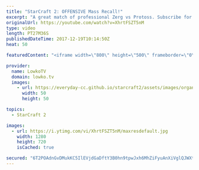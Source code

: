 ```yaml
---
title: "StarCraft 2: OFFENSIVE Mass Recall!"
excerpt: "A great match of professional Zerg vs Protoss. Subscribe for more videos: http://lowko.tv/youtube Another epic Zerg vs Protoss: https://goo.gl/qeUdf6  In this match of StarCraft 2 I cast a Zerg versus Protoss between Serral and ShoWTimE. Both players specialise in the late game. Because of this, they"
originalUrl: https://youtube.com/watch?v=XhrtFSZT5nM
type: video
length: PT27M36S
publishedDateTime: 2017-12-19T10:14:50Z
heat: 50

featuredContent: "<iframe width=\"800\" height=\"500\" frameborder=\"0\" src=\"https://www.youtube.com/embed/XhrtFSZT5nM\" allow=\"accelerometer; autoplay; encrypted-media; gyroscope; picture-in-picture\" allowfullscreen></iframe>"

provider:
  name: LowkoTV
  domain: lowko.tv
  images:
    - url: https://everyday-cc.github.io/starcraft2/assets/images/organizations/lowko.tv-50x50.jpg
      width: 50
      height: 50

topics:
  - StarCraft 2

images:
  - url: https://i.ytimg.com/vi/XhrtFSZT5nM/maxresdefault.jpg
    width: 1280
    height: 720
    isCached: true

secured: "6T2POAdnGvDMukKC5IlEVjdGaDftY3B0hn9tpwJxh6MhZiFyuAnXiVglQJWXtJH7t53Fa6vt0uy7Jo1dXsj5yPfE9HXyaIbL3gJ60dLW06f/zFmHUdcuJ50HutGLxWpci8ww+hDweuWo0l51Xv6D6OdfKYvaDjpkCBn1XGDflqlctfjB6jsf8hK1H4Zad/BHQDy6tSHtRJKIJAoR2TEUZFkM10zxW9nUdBB/JfBGJdy1/YN7Fg3srwIwrirKt1hJgP97+u1XJiVhNGJNGkP93iUIQjzwb3Ogx+ORGuK4Ocowgczm4wkrLV1KUDDOXnRe9QGVzW0ZnYWlxRi3gFwUCAWzhDFTe9FGNBb4wBGE12304PSKMd8aMKciKqiQGIF4/5QJhOIvYPVbnu/Gj4J0Po5RSnLc6igeeDCBBDhLnRA=;R17ES53EFKIHQKqWZ7o4DA=="
---
```


